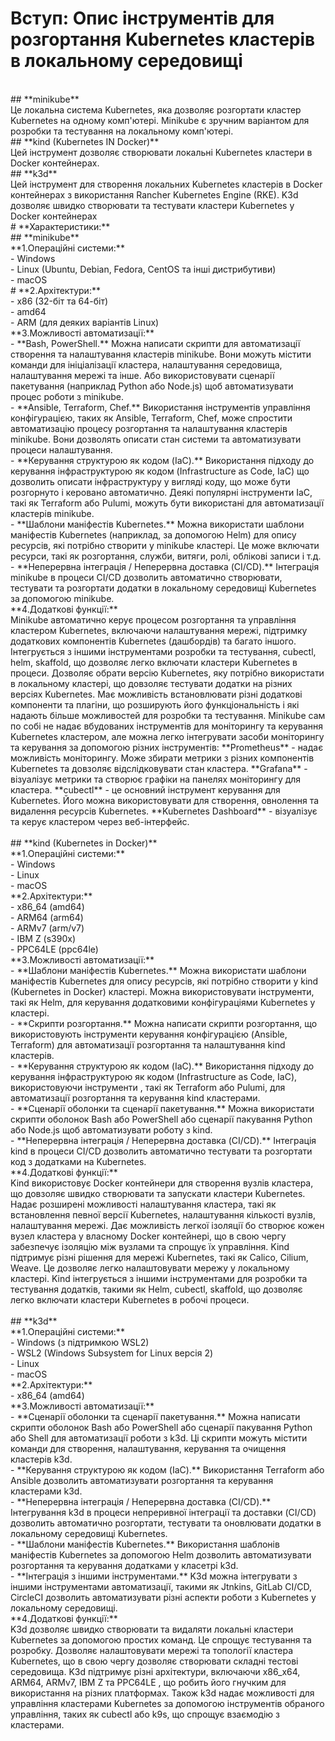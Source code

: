# **Вступ:** Опис інструментів для розгортання Kubernetes кластерів в локальному середовищі  
<br>
## **minikube**<br>
Це локальна система Kubernetes, яка дозволяє розгортати кластер Kubernetes на одному комп'ютері. Minikube є зручним варіантом для розробки та тестування на локальному комп'ютері.
<br>
## **kind (Kubernetes IN Docker)**<br>
Цей інструмент дозволяє створювати локальні Kubernetes кластери в Docker контейнерах.
<br>
## **k3d**<br>
Цей інструмент для створення локальних Kubernetes кластерів в Docker контейнерах з використання Rancher Kubernetes Engine (RKE). K3d дозволяє швидко створювати та тестувати кластери Kubernetes у Docker контейнерах
<br>
# **Характеристики:**<br>
## **minikube**<br>
**1.Операційні системи:**<br>
- Windows<br>
- Linux (Ubuntu, Debian, Fedora, CentOS та інші дистрибутиви)<br>
- macOS<br>
# **2.Архітектури:**<br>
- x86 (32-біт та 64-біт)<br>
- amd64<br>
- ARM (для деяких варіантів Linux)<br>
**3.Можливості автоматизації:**<br>
- **Bash, PowerShell.** Можна написати скрипти для автоматизації створення та налаштування кластерів minikube. Вони можуть містити команди для ініціалізації кластера, налаштування середовища, налаштування мережі та інше. Або використовувати сценарії пакетування (наприклад Python або Node.js) щоб автоматизувати процес роботи з minikube.<br>
- **Ansible, Terraform, Chef.** Використання інструментів управління конфігурацією, таких як Ansible, Terraform, Chef, може спростити автоматизацію процесу розгортання та налаштування кластерів minikube. Вони дозволять описати стан системи та автоматизувати процеси налаштування.<br>
- **Керування структурою як кодом (IaC).** Використання підходу до керування інфраструктурою як кодом (Infrastructure as Code, IaC) що дозволить описати інфраструктуру у вигляді коду, що може бути розгорнуто і керовано автоматично. Деякі популярні інструменти IaC, такі як Terraform або Pulumi, можуть бути використані для автоматизації кластерів minikube.<br>
- **Шаблони маніфестів Kubernetes.** Можна використати шаблони маніфестів Kubernetes (наприклад, за допомогою Helm) для опису ресурсів, які потрібно створити у minikube кластері. Це може включати ресурси, такі як розгортання, служби, витяги, ролі, облікові записи і т.д.<br>
- **Неперервна інтеграція / Неперервна доставка (CI/CD).** Інтеграція minikube в процеси CI/CD дозволить автоматично створювати, тестувати та розгортати додатки в локальному середовищі Kubernetes за допомогою minikube.<br>
**4.Додаткові функції:**<br>
Minikube автоматично керує процесом розгортання та управління кластером Kubernetes, включаючи налаштування мережі, підтримку додаткових компонентів Kubernetes (дашбордів) та багато іншого. Інтегрується з іншими інструментами розробки та тестування, cubectl, helm, skaffold, що дозволяє легко включати кластери Kubernetes в процеси. Дозволяє обрати версію Kubernetes, яку потрібно використати в локальному кластері, що довзоляє тестувати додатки на різних версіях Kubernetes. Має можливість встановлювати різні додаткові компоненти та плагіни, що розширують його функціональність і які надають більше можливостей для розробки та тестування. Minikube сам по собі не надає вбудованих інструментів для моніторингу та керування Kubernetes кластером, але можна легко інтегрувати засоби моніторингу та керування за допомогою різних інструментів: **Prometheus** - надає можливість моніторингу. Може збирати метрики з різних компонентів Kubernetes та довзоляє відслідковувати стан кластера. **Grafana** - візуалізує метрики та створює графіки на панелях моніторингу для кластера. **cubectl** - це основний інструмент керування для Kubernetes. Його можна використовувати для створення, овнолення та видалення ресурсів Kubernetes. **Kubernetes Dashboard** - візуалізує та керує кластером через веб-інтерфейс.<br>
<br>
## **kind (Kubernetes in Docker)**<br>
**1.Операційні системи:**<br>
- Windows<br>
- Linux<br>
- macOS<br>
**2.Архітектури:**<br>
- x86_64 (amd64)<br>
- ARM64 (arm64)<br>
- ARMv7 (arm/v7)<br>
- IBM Z (s390x)<br>
- PPC64LE (ppc64le)<br>
**3.Можливості автоматизації:**<br>
- **Шаблони маніфестів Kubernetes.** Можна використати шаблони маніфестів Kubernetes для опису ресурсів, які потрібно створити у kind (Kubernetes in Docker) кластері. Можна використовувати інструменти, такі як Helm, для керування додатковими конфігураціями Kubernetes у кластері.<br>
- **Скрипти розгортання.** Можна написати скрипти розгортання, що використовують інструменти керування конфігурацією (Ansible, Terraform) для автоматизації розгортання та налаштування kind кластерів.<br>
- **Керування структурою як кодом (IaC).** Використання підходу до керування інфраструктурою як кодом (Infrastructure as Code, IaC), використовуючи інструменти , такі як Terraform або Pulumi, для автоматизації розгортання та керування kind кластерами.<br>
- **Сценарії оболонки та сценарії пакетування.** Можна використати скрипти оболонок Bash або PowerShell або сценарії пакування Python або Node.js щоб автоматизувати роботу з kind.<br>
- **Неперервна інтеграція / Неперервна доставка (CI/CD).** Інтеграція kind в процеси CI/CD дозволить автоматично тестувати та розгортати код з додатками на Kubernetes.<br>
**4.Додаткові функції:**<br>
Kind використовує Docker контейнери для створення вузлів кластера, що довзоляє швидко створювати та запускати кластери Kubernetes. Надає розширені можливості налаштування кластера, такі як встановлення певної версії Kubernetes, налаштування кількості вузлів, налаштування мережі. Дає можливість легкої ізоляції бо створює кожен вузел кластера у власному Docker контейнері, що в свою чергу забезпечує ізоляцію між вузлами та спрощує їх управління. Kind підтримує різні рішення для мережі Kubernetes, такі як Calico, Cilium, Weave. Це дозволяє легко налаштовувати мережу у локальному кластері. Kind інтегрується з іншими інструментами для розробки та тестування додатків, такими як Helm, cubectl, skaffold, що дозволяє легко включати кластери Kubernetes в робочі процеси.<br>
<br>
## **k3d**<br>
**1.Операційні системи:**<br>
- Windows (з підтримкою WSL2)<br>
    - WSL2 (Windows Subsystem for Linux версія 2)<br>
- Linux<br>
- macOS<br>
**2.Архітектури:**<br>
- x86_64 (amd64)<br>
**3.Можливості автоматизації:**<br>
- **Сценарії оболонки та сценарії пакетування.** Можна написати скрипти оболонок Bash або PowerShell або сценарії пакування Python або Shell для автоматизації роботи з k3d. Ці скрипти можуть містити команди для створення, налаштування, керування та очищення кластерів k3d.<br>
- **Керування структурою як кодом (IaC).** Використання Terraform або Ansible дозволить автоматизувати розгортання та керування кластерами k3d.<br>
- **Неперервна інтеграція / Неперервна доставка (CI/CD).** Інтегрування k3d в процеси непреривної інтеграції та доставки (CI/CD) дозволить автоматично розгортати, тестувати та оновлювати додатки в локальному середовищі Kubernetes.<br>
- **Шаблони маніфестів Kubernetes.** Використання шаблонів маніфестів Kubernetes за допомогою Helm дозволить автоматизувати розгортання та керування додатками у класетрі k3d.<br>
- **Інтеграція з іншими інструментами.** K3d можна інтегрувати з іншими інструментами автоматизації, такими як Jtnkins, GitLab CI/CD, CircleCI дозволить автоматизувати різні аспекти роботи з Kubernetes у локальному середовищі.<br>
**4.Додаткові функції:**<br>
K3d дозволяє швидко створювати та видаляти локальні кластери Kubernetes за допомогою простих команд. Це спрощує тестування та розробку. Дозволяє налаштовувати мережі та топології кластера Kubernetes, що в свою чергу дозволяє створювати складні тестові середовища. K3d підтримує різні архітектури, включаючи x86_x64, ARM64, ARMv7, IBM Z та PPC64LE , що робить його гнучким для використання на різних платформах. Також k3d надає можливості для управління кластерами Kubernetes за допомогою інструментів обраного управління, таких як cubectl або k9s, що спрощує взаємодію з кластерами.<br>